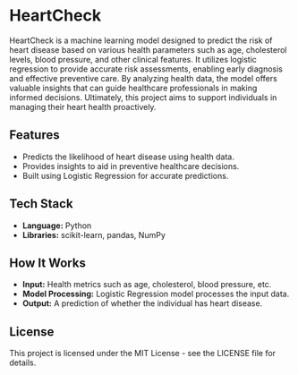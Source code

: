 # HeartCheck
HeartCheck is a machine learning model designed to predict the risk of heart disease based on various health parameters such as age, cholesterol levels, blood pressure, and other clinical features. It utilizes logistic regression to provide accurate risk assessments, enabling early diagnosis and effective preventive care. By analyzing health data, the model offers valuable insights that can guide healthcare professionals in making informed decisions. Ultimately, this project aims to support individuals in managing their heart health proactively.
## Features
- Predicts the likelihood of heart disease using health data.
- Provides insights to aid in preventive healthcare decisions.
- Built using Logistic Regression for accurate predictions.

## Tech Stack
- **Language:** Python
- **Libraries:** scikit-learn, pandas, NumPy

## How It Works
- **Input:** Health metrics such as age, cholesterol, blood pressure, etc.
- **Model Processing:** Logistic Regression model processes the input data.
- **Output:** A prediction of whether the individual has heart disease.

## License
This project is licensed under the MIT License - see the LICENSE file for details.


